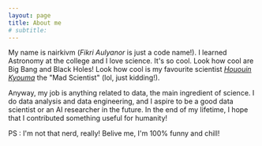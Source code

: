```yaml
---
layout: page
title: About me
# subtitle: 
---
```


My name is nairkivm (_Fikri Aulyanor_ is just a code name!). I learned Astronomy at the college and I love science. It's so cool. Look how cool are Big Bang and Black Holes! Look how cool is my favourite scientist [_Hououin Kyouma_](https://www.youtube.com/watch?v=eQ68yGO5f-o) the "Mad Scientist" (lol, just kidding!).

Anyway, my job is anything related to data, the main ingredient of science. I do data analysis and data engineering, and I aspire to be a good data scientist or an AI researcher in the future. In the end of my lifetime, I hope that I contributed something useful for humanity!

PS : I'm not that nerd, really! Belive me, I'm 100% funny and chill!
